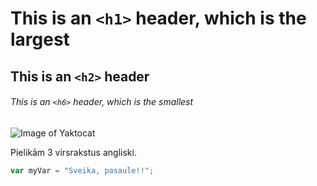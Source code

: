 # This is an `<h1>` header, which is the largest

## This is an `<h2>` header

###### This is an `<h6>` header, which is the smallest

![Image of Yaktocat](https://octodex.github.com/images/yaktocat.png)

Pielikām 3 virsrakstus angliski.

``` javascript
var myVar = "Sveika, pasaule!!";
```
